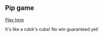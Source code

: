 ## Pip game

[Play here](https://meshiest.github.io/pip)

It's like a rubik's cube! No win guaranteed yet!